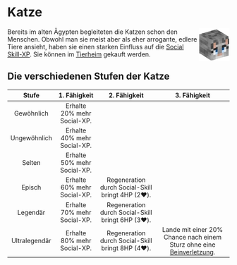 # Katze

<img align="right" width="70" eight="75" src="../../../assets/image/pets/Katze.png">


Bereits im alten Ägypten begleiteten die Katzen schon den Menschen. Obwohl man sie meist aber als eher arrogante, edlere Tiere ansieht, haben sie einen starken Einfluss auf die [Social Skill-XP](../../pages/skills/social.md). Sie können im [Tierheim](../../pages/gebäude/tierheim.md) gekauft werden.

## Die verschiedenen Stufen der Katze

| Stufe | 1. Fähigkeit | 2. Fähigkeit | 3. Fähigkeit |
|:-:|:-:|:-:|:-:|
| Gewöhnlich | Erhalte 20% mehr Social-XP. |
| Ungewöhnlich | Erhalte 40% mehr Social-XP. |
| Selten | Erhalte 50% mehr Social-XP. |
| Episch | Erhalte 60% mehr Social-XP. | Regeneration durch Social-Skill bringt 4HP (2❤️). |
| Legendär | Erhalte 70% mehr Social-XP. | Regeneration durch Social-Skill bringt 6HP (3❤️). |
| Ultralegendär | Erhalte 80% mehr Social-XP. | Regeneration durch Social-Skill bringt 8HP (4❤️). | Lande mit einer 20% Chance nach einem Sturz ohne eine [Beinverletzung](../../pages/krankheiten/beinverletzungen.md). |
